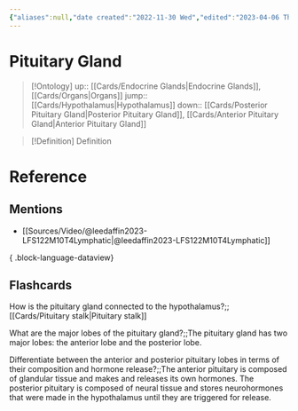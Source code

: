 ```yaml
---
{"aliases":null,"date created":"2022-11-30 Wed","edited":"2023-04-06 Thu","dg-publish":true,"tags":["Uni/LFS112","flashcards/LFS112"],"permalink":"/cards/pituitary-gland/","dgPassFrontmatter":true}
---
```


# Pituitary Gland

> [!Ontology]
> up:: [[Cards/Endocrine Glands\|Endocrine Glands]], [[Cards/Organs\|Organs]]
> jump:: [[Cards/Hypothalamus\|Hypothalamus]]
> down:: [[Cards/Posterior Pituitary Gland\|Posterior Pituitary Gland]], [[Cards/Anterior Pituitary Gland\|Anterior Pituitary Gland]]

> [!Definition] Definition

# Reference

## Mentions

- [[Sources/Video/@leedaffin2023-LFS122M10T4Lymphatic\|@leedaffin2023-LFS122M10T4Lymphatic]]

{ .block-language-dataview}

## Flashcards

How is the pituitary gland connected to the hypothalamus?;;[[Cards/Pituitary stalk\|Pituitary stalk]]
<!--SR:!2024-09-17,15,170-->

What are the major lobes of the pituitary gland?;;The pituitary gland has two major lobes: the anterior lobe and the posterior lobe.
<!--SR:!2024-09-25,23,170-->

Differentiate between the anterior and posterior pituitary lobes in terms of their composition and hormone release?;;The anterior pituitary is composed of glandular tissue and makes and releases its own hormones. The posterior pituitary is composed of neural tissue and stores neurohormones that were made in the hypothalamus until they are triggered for release.
<!--SR:!2024-09-07,5,130-->

